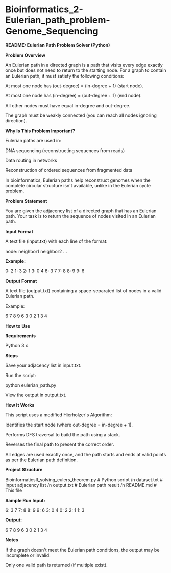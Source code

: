 # Bioinformatics_2-Eulerian_path_problem-Genome_Sequencing

**README: Eulerian Path Problem Solver (Python)**

**Problem Overview**

An Eulerian path in a directed graph is a path that visits every edge exactly once but does not need to return to the starting node. For a graph to contain an Eulerian path, it must satisfy the following conditions:

At most one node has (out-degree) = (in-degree + 1) (start node).

At most one node has (in-degree) = (out-degree + 1) (end node).

All other nodes must have equal in-degree and out-degree.

The graph must be weakly connected (you can reach all nodes ignoring direction).

**Why Is This Problem Important?**

Eulerian paths are used in:

DNA sequencing (reconstructing sequences from reads)

Data routing in networks

Reconstruction of ordered sequences from fragmented data

In bioinformatics, Eulerian paths help reconstruct genomes when the complete circular structure isn't available, unlike in the Eulerian cycle problem.

**Problem Statement**

You are given the adjacency list of a directed graph that has an Eulerian path. Your task is to return the sequence of nodes visited in an Eulerian path.

**Input Format**

A text file (input.txt) with each line of the format:

node: neighbor1 neighbor2 ...

**Example:**

0: 2
1: 3
2: 1
3: 0 4
6: 3 7
7: 8
8: 9
9: 6

**Output Format**

A text file (output.txt) containing a space-separated list of nodes in a valid Eulerian path.

Example:

6 7 8 9 6 3 0 2 1 3 4

**How to Use**

**Requirements**

Python 3.x

**Steps**

Save your adjacency list in input.txt.

Run the script:

python eulerian_path.py

View the output in output.txt.
 
**How It Works**

This script uses a modified Hierholzer's Algorithm:

Identifies the start node (where out-degree = in-degree + 1).

Performs DFS traversal to build the path using a stack.

Reverses the final path to present the correct order.

All edges are used exactly once, and the path starts and ends at valid points as per the Eulerian path definition.

**Project Structure**

BioinformaticsII_solving_eulers_theorem.py       # Python script /n
dataset.txt              # Input adjacency list /n
output.txt             # Eulerian path result /n
README.md              # This file 

**Sample Run**
**Input:**

6: 3 7
7: 8
8: 9
9: 6
3: 0 4
0: 2
2: 1
1: 3

**Output:**

6 7 8 9 6 3 0 2 1 3 4

**Notes**

If the graph doesn't meet the Eulerian path conditions, the output may be incomplete or invalid.

Only one valid path is returned (if multiple exist).

